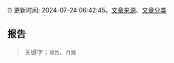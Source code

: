:alarm_clock: 更新时间: 2024-07-24 06:42:45。[文章来源](/README.md)、[文章分类](/TAGS.md)

## 报告


> 关键字：`报告`、`月报`



